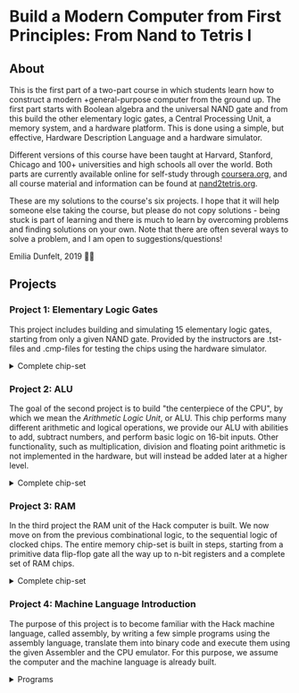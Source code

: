 # Build a Modern Computer from First Principles: From Nand to Tetris I

## About
This is the first part of a two-part course in which students learn how to construct a modern +general-purpose computer from the ground up. The first part starts with Boolean algebra and the universal NAND gate and from this build the other elementary logic gates, a Central Processing Unit, a memory system, and a hardware platform. This is done using a simple, but effective, Hardware Description Language and a hardware simulator.

Different versions of this course have been taught at Harvard, Stanford, Chicago and 100+ universities and high schools all over the world. Both parts are currently available online for self-study through [coursera.org](https://www.coursera.org/learn/build-a-computer), and all course material and information can be found at [nand2tetris.org](https://www.nand2tetris.org/).

These are my solutions to the course's six projects. I hope that it will help someone else taking the course, but please do not copy solutions - being stuck is part of learning and there is much to learn by overcoming problems and finding solutions on your own. Note that there are often several ways to solve a problem, and I am open to suggestions/questions! 

Emilia Dunfelt, 2019 👩‍💻

## Projects

### Project 1: Elementary Logic Gates
This project includes building and simulating 15 elementary logic gates, starting from only a given NAND gate. Provided by the instructors
are .tst-files and .cmp-files for testing the chips using the hardware simulator.
<details>
  <summary>Complete chip-set</summary>
  
- Not
- And
- Or
- Xor
- Mux
- DMux
- Not16
- And16
- Or16
- Mux16
- Or8Way
- Mux4Way16
- Mux8Way16
- DMux4Way
- DMux8Way
</details>

### Project 2: ALU
The goal of the second project is to build "the centerpiece of the CPU", by which we mean the *Arithmetic Logic Unit*, or ALU. 
This chip performs many different arithmetic and logical operations, we provide our ALU with abilities to add, subtract numbers,
and perform basic logic on 16-bit inputs. Other functionality, such as multiplication, division and floating point arithmetic is not
implemented in the hardware, but will instead be added later at a higher level.
<details>
  <summary>Complete chip-set</summary>
  
  - HalfAdder
  - FullAdder
  - Add16
  - Inc16
  - ALU
</details>

### Project 3: RAM
In the third project the RAM unit of the Hack computer is built. We now move on from the previous combinational logic,
to the sequential logic of clocked chips. The entire memory chip-set is built in steps, starting from a primitive data flip-flop gate
all the way up to n-bit registers and a complete set of RAM chips.
<details>
  <summary>Complete chip-set</summary>
  
  - Bit
  - Register
  - RAM8
  - RAM64
  - RAM512
  - RAM4K
  - RAM16K
  - PC
</details>

### Project 4: Machine Language Introduction
The purpose of this project is to become familiar with the Hack machine language, called assembly, by writing a few simple programs
using the assembly language, translate them into binary code and execute them using the given Assembler and the CPU emulator. For this purpose, we assume the computer and the machine language is already built.
<details>
  <summary>Programs</summary>
  
  - Mult
  - Fill
</details>
